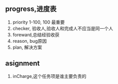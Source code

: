 ## progress,进度表
1. priority 1-100, 100 最重要
2. checker, 验收人,验收人和完成人不应当是同一个人
3. foreward,总结经验收获
4. reason, bug原因
5. plan, 解决方案

## asignment
1. inCharge,这个任务项是谁主要负责的
